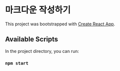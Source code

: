 # 마크다운 작성하기
This project was bootstrapped with [Create React App](https://github.com/facebook/create-react-app).

## Available Scripts

In the project directory, you can run:

### `npm start`
